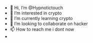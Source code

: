 - 👋 Hi, I’m @Hypnotictouch
- 👀 I’m interested in crypto
- 🌱 I’m currently learning crypto
- 💞️ I’m looking to collaborate on hacker
- 📫 How to reach me i dont now
- 

<!---
Hypnotictouch/Hypnotictouch is a ✨ special ✨ repository because its `README.md` (this file) appears on your GitHub profile.
You can click the Preview link to take a look at your changes.
--->
